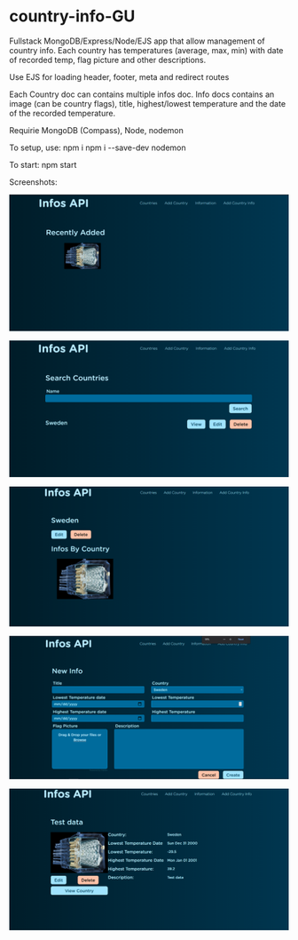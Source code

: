 # country-info-GU
Fullstack MongoDB/Express/Node/EJS app that allow management of country info. Each country has temperatures (average, max, min) with date of recorded temp, flag picture and other descriptions.  

Use EJS for loading header, footer, meta and redirect routes

Each Country doc can contains multiple infos doc. Info docs contains an image (can be country flags), title, highest/lowest temperature and the date of the recorded temperature.

Requirie MongoDB (Compass), Node, nodemon

To setup, use:
npm i
npm i --save-dev nodemon

To start:
npm start


Screenshots:

![Screenshot of recently openedcountry flag. The Sweden country is listed but does not have the right flag logo](/images/1.png)

![Screenshot of country list page](/images/2.png)

![Screenshot of country list](/images/4.png)

![Screenshot of create Country info screen](/images/3.png)

![Screenshot of country info detail](/images/5.png)